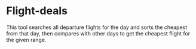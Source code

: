 # Flight-deals

This tool searches all departure flights for the day and sorts the cheapest from that day, then compares with other days to get the cheapest flight for the given range.
